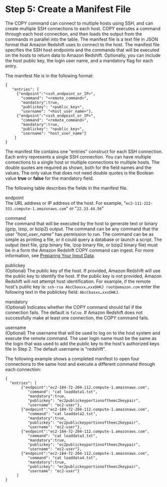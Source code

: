 # Step 5: Create a Manifest File<a name="load-from-host-steps-create-manifest"></a>

The COPY command can connect to multiple hosts using SSH, and can create multiple SSH connections to each host\. COPY executes a command through each host connection, and then loads the output from the commands in parallel into the table\. The manifest file is a text file in JSON format that Amazon Redshift uses to connect to the host\. The manifest file specifies the SSH host endpoints and the commands that will be executed on the hosts to return data to Amazon Redshift\. Optionally, you can include the host public key, the login user name, and a mandatory flag for each entry\.

The manifest file is in the following format:

```
{ 
   "entries": [ 
     {"endpoint":"<ssh_endpoint_or_IP>", 
       "command": "<remote_command>",
       "mandatory":true, 
       "publickey": "<public_key>", 
       "username": "<host_user_name>"}, 
     {"endpoint":"<ssh_endpoint_or_IP>", 
       "command": "<remote_command>",
       "mandatory":true, 
       "publickey": "<public_key>", 
       "username": "host_user_name"} 
    ] 
}
```

The manifest file contains one "entries" construct for each SSH connection\. Each entry represents a single SSH connection\. You can have multiple connections to a single host or multiple connections to multiple hosts\. The double quotes are required as shown, both for the field names and the values\. The only value that does not need double quotes is the Boolean value **true** or **false** for the mandatory field\. 

The following table describes the fields in the manifest file\. 

endpoint  
The URL address or IP address of the host\. For example, "`ec2-111-222-333.compute-1.amazonaws.com`" or "`22.33.44.56`" 

command   
The command that will be executed by the host to generate text or binary \(gzip, lzop, or bzip2\) output\. The command can be any command that the user *"host\_user\_name"* has permission to run\. The command can be as simple as printing a file, or it could query a database or launch a script\. The output \(text file, gzip binary file, lzop binary file, or bzip2 binary file\) must be in a form the Amazon Redshift COPY command can ingest\. For more information, see [Preparing Your Input Data](t_preparing-input-data.md)\.

publickey  
\(Optional\) The public key of the host\. If provided, Amazon Redshift will use the public key to identify the host\. If the public key is not provided, Amazon Redshift will not attempt host identification\. For example, if the remote host's public key is: `ssh-rsa AbcCbaxxx…xxxDHKJ root@amazon.com` enter the following text in the publickey field: `AbcCbaxxx…xxxDHKJ`\. 

mandatory  
\(Optional\) Indicates whether the COPY command should fail if the connection fails\. The default is `false`\. If Amazon Redshift does not successfully make at least one connection, the COPY command fails\.

username  
\(Optional\) The username that will be used to log on to the host system and execute the remote command\. The user login name must be the same as the login that was used to add the public key to the host's authorized keys file in Step 2\. The default username is "redshift"\.

The following example shows a completed manifest to open four connections to the same host and execute a different command through each connection:

```
{ 
  "entries": [ 
       {"endpoint":"ec2-184-72-204-112.compute-1.amazonaws.com", 
          "command": "cat loaddata1.txt", 
          "mandatory":true, 
          "publickey": "ec2publickeyportionoftheec2keypair", 
          "username": "ec2-user"}, 
       {"endpoint":"ec2-184-72-204-112.compute-1.amazonaws.com", 
          "command": "cat loaddata2.txt", 
          "mandatory":true, 
          "publickey": "ec2publickeyportionoftheec2keypair", 
          "username": "ec2-user"},
       {"endpoint":"ec2-184-72-204-112.compute-1.amazonaws.com", 
          "command": "cat loaddata3.txt", 
          "mandatory":true, 
          "publickey": "ec2publickeyportionoftheec2keypair", 
          "username": "ec2-user"},
       {"endpoint":"ec2-184-72-204-112.compute-1.amazonaws.com", 
          "command": "cat loaddata4.txt", 
          "mandatory":true, 
          "publickey": "ec2publickeyportionoftheec2keypair", 
          "username": "ec2-user"}
     ] 
}
```